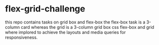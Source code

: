 # flex-grid-challenge
this repo contains tasks on grid box and flex-box
the flex-box task is a 3-column card whereas the grid is a 3-column grid box
css flex-box and grid where implored to achieve the layouts and media queries for 
responsiveness.
